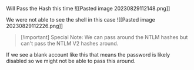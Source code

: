 
Will Pass the Hash this time
![[Pasted image 20230829112148.png]]

We were not able to see the shell in this case
![[Pasted image 20230829112226.png]]

>[!important] Special Note: We can pass around the NTLM hashes but can't pass the NTLM V2 hashes around.

If we see a blank account like this that means the password is likely disabled so we might not be able to pass this around.